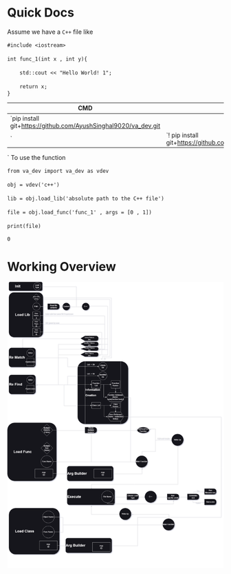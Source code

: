# Quick Docs

Assume we have a `C++` file like 

```
#include <iostream>

int func_1(int x , int y){
    
    std::cout << "Hello World! 1";
    
    return x;
}
```
|CMD|Jupyter|
|---|---|
|`pip install git+https://github.com/AyushSinghal9020/va_dev.git
`|`! pip install git+https://github.com/AyushSinghal9020/va_dev.git
`
To use the function 
```
from va_dev import va_dev as vdev

obj = vdev('c++')

lib = obj.load_lib('absolute path to the C++ file')

file = obj.load_func('func_1' , args = [0 , 1])

print(file)
```
```
0
```

# Working Overview
<img src = 'https://raw.githubusercontent.com/AyushSinghal9020/va_dev/main/vdev.drawio.png'>
